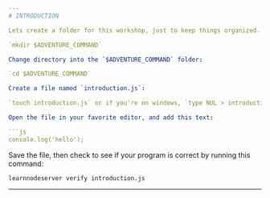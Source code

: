 ```yaml
---
# INTRODUCTION

Lets create a folder for this workshop, just to keep things organized. 

`mkdir $ADVENTURE_COMMAND`

Change directory into the `$ADVENTURE_COMMAND` folder:

`cd $ADVENTURE_COMMAND`

Create a file named `introduction.js`:

`touch introduction.js` or if you're on windows, `type NUL > introduction.js` (`type` is part of the command!)

Open the file in your favorite editor, and add this text:

```js
console.log('hello');
```

Save the file, then check to see if your program is correct by running this command:

`learnnodeserver verify introduction.js`

---  
```

